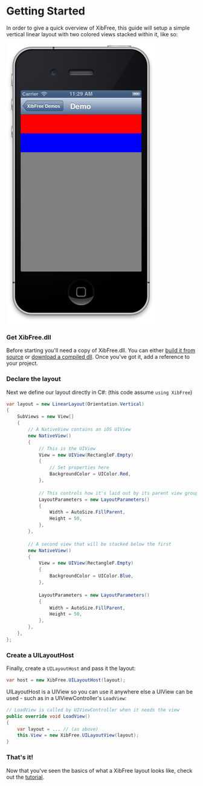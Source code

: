 # Getting Started

In order to give a quick overview of XibFree, this guide will setup a simple vertical linear layout with two colored views stacked within it, like so:

![Screen Shot 2013-03-31 at 11.29.47 AM.png](Screen%20Shot%202013-03-31%20at%2011.29.47%20AM.png)

### Get XibFree.dll

Before starting you'll need a copy of XibFree.dll.  You can either [build it from source](http://github.com/toptensoftware/XibFree) or [download a compiled dll](https://github.com/toptensoftware/XibFree/blob/master/out/XibFree.dll?raw=true).  Once you've got it, add a reference to your project.


### Declare the layout

Next we define our layout directly in C#: (this code assume `using XibFree`)

```C#
var layout = new LinearLayout(Orientation.Vertical)
{
	SubViews = new View[] 
	{
		// A NativeView contains an iOS UIView
		new NativeView()
		{
			// This is the UIView
			View = new UIView(RectangleF.Empty)
			{
				// Set properties here
				BackgroundColor = UIColor.Red,
			},

			// This controls how it's laid out by its parent view group (in this case the outer linear layout)
			LayoutParameters = new LayoutParameters()
			{
				Width = AutoSize.FillParent,
				Height = 50,
			},
		},

		// A second view that will be stacked below the first
		new NativeView()
		{
			View = new UIView(RectangleF.Empty)
			{
				BackgroundColor = UIColor.Blue,
			},
			
			LayoutParameters = new LayoutParameters()
			{
				Width = AutoSize.FillParent,
				Height = 50,
			},
		},
	},
};
```

### Create a UILayoutHost

Finally, create a `UILayoutHost` and pass it the layout:

```C#
var host = new XibFree.UILayoutHost(layout);
```

UILayoutHost is a UIView so you can use it anywhere else a UIView can be used - such as in a UIViewController's `LoadView`:
 
```C#
// LoadView is called by UIViewController when it needs the view
public override void LoadView()
{
    var layout = ... // (as above)
    this.View = new XibFree.UILayoutView(layout);
}
```

### That's it!

Now that you've seen the basics of what a XibFree layout looks like, check out the [tutorial](tutorial.md).
